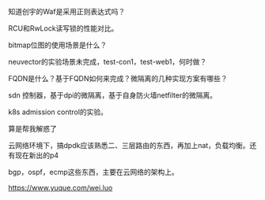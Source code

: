 知道创宇的Waf是采用正则表达式吗？

RCU和RwLock读写锁的性能对比。

bitmap位图的使用场景是什么？

neuvector的实验场景未完成，test-con1，test-web1，何时做？

FQDN是什么？基于FQDN如何来完成？微隔离的几种实现方案有哪些？

sdn 控制器，基于dpi的微隔离，基于自身防火墙netfilter的微隔离。



k8s admission control的实验。



算是帮我解惑了

云网络环境下，搞dpdk应该熟悉二、三层路由的东西，再加上nat，负载均衡。还有现在新出的p4

bgp，ospf，ecmp这些东西，主要在云网络的架构上。



https://www.yuque.com/wei.luo